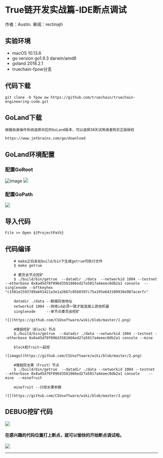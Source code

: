 # True链开发实战篇-IDE断点调试

作者：Austin.    审阅：rectinajh  

## 实验环境
- macOS 10.13.6 
- go version go1.9.3 darwin/amd6
- goland 2018.2.1
- truechain-fpow分支

## 代码下载
    git clone -b fpow ow https://github.com/truechain/truechain-engineering-code.git
    
## GoLand下载

    根据自身操作系统选择对应的GoLand版本，可以选择30天试用或者购买正版授权
    
    https://www.jetbrains.com/go/download

## GoLand环境配置

### 配置GoRoot

![image]( http://ww1.sinaimg.cn/large/c0e05d1cgy1fudwddnv5bj20s00ja3zy.jpg)
![](http://ww1.sinaimg.cn/large/c0e05d1cgy1fudwddnv5bj20s00ja3zy.jpg)

### 配置GoPath
![](http://ww1.sinaimg.cn/large/c0e05d1cgy1fudwfl8hjnj20s50j6mz7.jpg)


## 导入代码
    File >> Open ${ProjectPath}

## 代码编译

```    
    # make之后会在build/bin下生成getrue可执行文件
    $ make getrue
    
    # 委员会节点挖矿
    $ ./build/bin/getrue  --datadir ./data  --networkid 1004 --testnet --etherbase 0x8a45d70f096d3581866ed27a5017a4eeec0db2a1 console  --singlenode --bftkeyhex "c1581e25937d9ab91421a3e1a2667c85b0397c75a195e643109938e987acecfc"

    datadir ./data --数据存放地址
    networkid 1004 --网络id必须一致才能连接上其他机器
    singlenode     --单节点委员会挖矿
    
![](https://github.com/CSUsoftware/wiki/blob/master/1.png)

    #慢链挖矿（Block）节点
    $./build/bin/getrue  --datadir ./data --networkid 1004 --testnet --etherbase 0x8a45d70f096d3581866ed27a5017a4eeec0db2a1 console --mine
    
    block和fruit一起挖
    
![image](https://github.com/CSUsoftware/wiki/blob/master/2.png)
    
    #慢链挖水果（Fruit）节点
    $ ./build/bin/getrue  --datadir ./data --networkid 1004 --testnet --etherbase 0x8a45d70f096d3581866ed27a5017a4eeec0db2a1 console    --mine  --minefruit
    
    minefruit --只挖水果参数
    
![](https://github.com/CSUsoftware/wiki/blob/master/3.png)

```
    
## DEBUG挖矿代码

![](http://ww1.sinaimg.cn/large/c0e05d1cgy1fudx4zpp5yj20u50mdaeq.jpg)

#### 在感兴趣的代码位置打上断点，就可以愉快的开始断点调试啦。
![](http://ww1.sinaimg.cn/large/c0e05d1cgy1fudy58t83ej20zr0p6aji.jpg)


----
